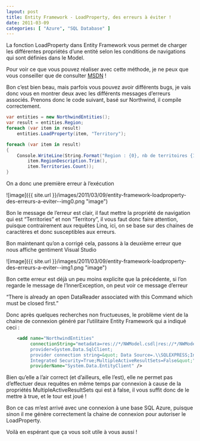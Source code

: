 ```yaml
---
layout: post
title: Entity Framework - LoadProperty, des erreurs à éviter !
date: 2011-03-09
categories: [ "Azure", "SQL Database" ]
---
```

La fonction LoadProperty dans Entity Framework vous permet de charger les différentes propriétés d’une entité selon les conditions de navigations qui sont définies dans le Model.

Pour voir ce que vous pouvez réaliser avec cette méthode, je ne peux que vous conseiller que de consulter [MSDN](http://msdn.microsoft.com/fr-fr/library/dd382835.aspx) !

Bon c’est bien beau, mais parfois vous pouvez avoir différents bugs, je vais donc vous en montrer deux avec les différents messages d’erreurs associés. Prenons donc le code suivant, basé sur Northwind, il compile correctement.

```csharp
var entities = new NorthwindEntities();
var result = entities.Region;
foreach (var item in result)
    entities.LoadProperty(item, "Territory");

foreach (var item in result)
{
    Console.WriteLine(String.Format("Region : {0}, nb de territoires {1}",
        item.RegionDescription.Trim(),
        item.Territories.Count));
}
```

On a donc une première erreur à l’exécution

![image]({{ site.url }}/images/2011/03/09/entity-framework-loadproperty-des-erreurs-a-eviter--img0.png "image")

Bon le message de l’erreur est clair, il faut mettre la propriété de navigation qui est “Territories” et non “Territory”, il vous faut donc faire attention, puisque contrairement aux requêtes Linq, ici, on se base sur des chaines de caractères et donc susceptibles aux erreurs.

Bon maintenant qu’on a corrigé cela, passons à la deuxième erreur que nous affiche gentiment Visual Studio

![image]({{ site.url }}/images/2011/03/09/entity-framework-loadproperty-des-erreurs-a-eviter--img1.png "image")

Bon cette erreur est déjà un peu moins explicite que la précédente, si l’on regarde le message de l’InnerException, on peut voir ce message d’erreur

“There is already an open DataReader associated with this Command which must be closed first.”

Donc après quelques recherches non fructueuses, le problème vient de la chaine de connexion généré par l’utilitaire Entity Framework qui a indiqué ceci :

```xml
    <add name="NorthwindEntities" 
         connectionString="metadata=res://*/NWModel.csdl|res://*/NWModel.ssdl|res://*/NWModel.msl;
         provider=System.Data.SqlClient;
         provider connection string=&quot; Data Source=.\\SQLEXPRESS;Initial Catalog=Northwind;
         Integrated Security=True;MultipleActiveResultSets=False&quot;" 
         providerName="System.Data.EntityClient" /> 
```

Bien qu’elle a l’air correct (et d’ailleurs, elle l’est), elle ne permet pas d’effectuer deux requêtes en même temps par connexion à cause de la propriétés MultipleActiveResultSets qui est à false, il vous suffit donc de le mettre à true, et le tour est joué !

Bon ce cas m’est arrivé avec une connexion à une base SQL Azure, puisque sinon il me génère correctement la chaine de connexion pour autoriser le LoadProperty.

Voilà en espérant que ça vous soit utile à vous aussi !